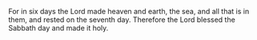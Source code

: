For in six days the Lord made heaven and earth, the sea, and all that is in them, and rested on the seventh day. Therefore the Lord blessed the Sabbath day and made it holy.
